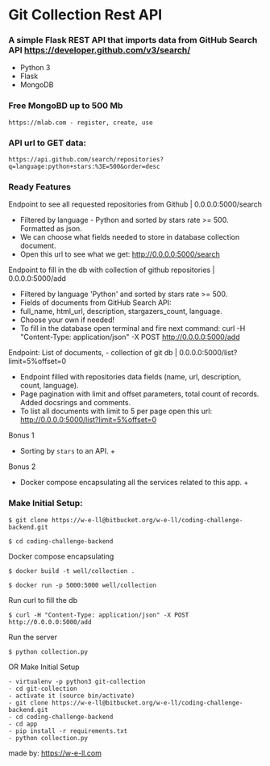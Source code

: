 # Git Collection Rest API

### A simple Flask REST API that imports data from GitHub Search API https://developer.github.com/v3/search/ 

- Python 3
- Flask
- MongoDB

### Free MongoBD up to 500 Mb

    https://mlab.com - register, create, use

### API url to GET data:

    https://api.github.com/search/repositories?q=language:python+stars:%3E=500&order=desc

### Ready Features

Endpoint to see all requested repositories from Github | 0.0.0.0:5000/search
- Filtered by language - Python and sorted by stars rate >= 500. Formatted as json.
- We can choose what fields needed to store in database collection document.
- Open this url to see what we get: http://0.0.0.0:5000/search

Endpoint to fill in the db with collection of github repositories | 0.0.0.0:5000/add
- Filtered by language 'Python' and sorted by stars rate >= 500.
- Fields of documents from GitHub Search API: 
- full_name, html_url, description, stargazers_count, language. 
- Choose your own if needed!
- To fill in the database open terminal and fire next command: curl -H "Content-Type: application/json" -X POST http://0.0.0.0:5000/add 

Endpoint: List of documents, - collection of git db | 0.0.0.0:5000/list?limit=5%offset=0
- Endpoint filled with repositories data fields (name, url, description, count, language).
- Page pagination with limit and offset parameters, total count of records. Added docsrings and comments.
- To list all documents with limit to 5 per page open this url: http://0.0.0.0:5000/list?limit=5%offset=0

Bonus 1
- Sorting by `stars` to an API. +

Bonus 2
- Docker compose encapsulating all the services related to this app. +


### Make Initial Setup:
```
$ git clone https://w-e-ll@bitbucket.org/w-e-ll/coding-challenge-backend.git

$ cd coding-challenge-backend
```
Docker compose encapsulating
```
$ docker build -t well/collection .

$ docker run -p 5000:5000 well/collection
```
Run curl to fill the db
```
$ curl -H "Content-Type: application/json" -X POST http://0.0.0.0:5000/add
```
Run the server
```
$ python collection.py
```
OR Make Initial Setup
```
- virtualenv -p python3 git-collection
- cd git-collection
- activate it (source bin/activate)
- git clone https://w-e-ll@bitbucket.org/w-e-ll/coding-challenge-backend.git
- cd coding-challenge-backend
- cd app
- pip install -r requirements.txt
- python collection.py
```

made by: https://w-e-ll.com

